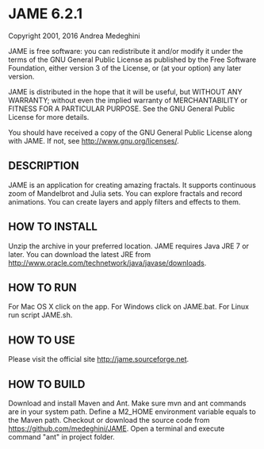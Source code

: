 # JAME 6.2.1

Copyright 2001, 2016 Andrea Medeghini

JAME is free software: you can redistribute it and/or modify
it under the terms of the GNU General Public License as published by
the Free Software Foundation, either version 3 of the License, or
(at your option) any later version.

JAME is distributed in the hope that it will be useful,
but WITHOUT ANY WARRANTY; without even the implied warranty of
MERCHANTABILITY or FITNESS FOR A PARTICULAR PURPOSE.  See the
GNU General Public License for more details.

You should have received a copy of the GNU General Public License
along with JAME.  If not, see http://www.gnu.org/licenses/.


## DESCRIPTION

JAME is an application for creating amazing fractals. It supports continuous zoom of Mandelbrot and Julia sets. 
You can explore fractals and record animations. You can create layers and apply filters and effects to them.


## HOW TO INSTALL

Unzip the archive in your preferred location. JAME requires Java JRE 7 or later. 
You can download the latest JRE from http://www.oracle.com/technetwork/java/javase/downloads. 


## HOW TO RUN

For Mac OS X click on the app. For Windows click on JAME.bat. For Linux run script JAME.sh.


## HOW TO USE

Please visit the official site http://jame.sourceforge.net.


## HOW TO BUILD

Download and install Maven and Ant. Make sure mvn and ant commands are in your system path. 
Define a M2_HOME environment variable equals to the Maven path. 
Checkout or download the source code from https://github.com/medeghini/JAME.
Open a terminal and execute command "ant" in project folder.

